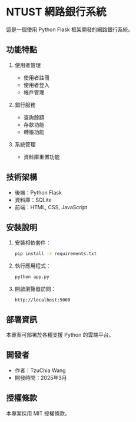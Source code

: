 # NTUST 網路銀行系統

這是一個使用 Python Flask 框架開發的網路銀行系統。

## 功能特點

1. 使用者管理
   - 使用者註冊
   - 使用者登入
   - 帳戶管理

2. 銀行服務
   - 查詢餘額
   - 存款功能
   - 轉帳功能

3. 系統管理
   - 資料庫重置功能

## 技術架構

- 後端：Python Flask
- 資料庫：SQLite
- 前端：HTML, CSS, JavaScript

## 安裝說明

1. 安裝相依套件：
   ```bash
   pip install -r requirements.txt
   ```

2. 執行應用程式：
   ```bash
   python app.py
   ```

3. 開啟瀏覽器訪問：
   ```
   http://localhost:5000
   ```

## 部署資訊

本專案可部署於各種支援 Python 的雲端平台。

## 開發者

- 作者：TzuChia Wang
- 開發時間：2025年3月

## 授權條款

本專案採用 MIT 授權條款。
